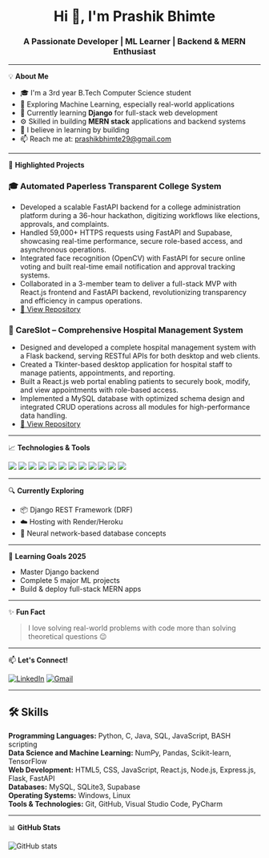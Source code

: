 <h1 align="center">Hi 👋, I'm Prashik Bhimte</h1>
<h3 align="center">A Passionate Developer | ML Learner | Backend & MERN Enthusiast</h3>

---

💡 **About Me**  
- 🎓 I'm a 3rd year B.Tech Computer Science student  
- 🤖 Exploring Machine Learning, especially real-world applications  
- 🧠 Currently learning **Django** for full-stack web development  
- ⚙️ Skilled in building **MERN stack** applications and backend systems  
- 🚀 I believe in learning by building  
- 📫 Reach me at: prashikbhimte29@gmail.com

---

📌 **Highlighted Projects**

### 🎓 Automated Paperless Transparent College System
- Developed a scalable FastAPI backend for a college administration platform during a 36-hour hackathon, digitizing workflows like elections, approvals, and complaints.
- Handled 59,000+ HTTPS requests using FastAPI and Supabase, showcasing real-time performance, secure role-based access, and asynchronous operations.
- Integrated face recognition (OpenCV) with FastAPI for secure online voting and built real-time email notification and approval tracking systems.
- Collaborated in a 3-member team to deliver a full-stack MVP with React.js frontend and FastAPI backend, revolutionizing transparency and efficiency in campus operations.
- [🔗 View Repository](https://github.com/yourusername/college-admin-system)

### 🏥 CareSlot – Comprehensive Hospital Management System
- Designed and developed a complete hospital management system with a Flask backend, serving RESTful APIs for both desktop and web clients.
- Created a Tkinter-based desktop application for hospital staff to manage patients, appointments, and reporting.
- Built a React.js web portal enabling patients to securely book, modify, and view appointments with role-based access.
- Implemented a MySQL database with optimized schema design and integrated CRUD operations across all modules for high-performance data handling.
- [🔗 View Repository](https://github.com/yourusername/careslot)


---


📈 **Technologies & Tools**

<p align="left">
  <img src="https://img.shields.io/badge/Python-3776AB?style=flat&logo=python&logoColor=white"/>
  <img src="https://img.shields.io/badge/Django-092E20?style=flat&logo=django&logoColor=white"/>
  <img src="https://img.shields.io/badge/Scikit Learn-F7931E?style=flat&logo=scikit-learn&logoColor=white"/>
  <img src="https://img.shields.io/badge/Git-F05032?style=flat&logo=git&logoColor=white"/>
  <img src="https://img.shields.io/badge/GitHub-181717?style=flat&logo=github&logoColor=white"/>
  <img src="https://img.shields.io/badge/HTML-E34F26?style=flat&logo=html5&logoColor=white"/>
  <img src="https://img.shields.io/badge/MongoDB-47A248?style=flat&logo=mongodb&logoColor=white"/>
  <img src="https://img.shields.io/badge/Express.js-000000?style=flat&logo=express&logoColor=white"/>
  <img src="https://img.shields.io/badge/React-61DAFB?style=flat&logo=react&logoColor=white"/>
  <img src="https://img.shields.io/badge/Node.js-339933?style=flat&logo=node.js&logoColor=white"/>
  <img src="https://img.shields.io/badge/Flask-000000?style=flat&logo=flask&logoColor=white"/>
  <img src="https://img.shields.io/badge/FastAPI-009688?style=flat&logo=fastapi&logoColor=white"/>
</p>

---

🔍 **Currently Exploring**
- 📦 Django REST Framework (DRF)
- ☁️ Hosting with Render/Heroku
- 🧠 Neural network-based database concepts

---

🧠 **Learning Goals 2025**
- Master Django backend
- Complete 5 major ML projects
- Build & deploy full-stack MERN apps

---

✨ **Fun Fact**
> I love solving real-world problems with code more than solving theoretical questions 😉

---

📫 **Let's Connect!**

[![LinkedIn](https://img.shields.io/badge/LinkedIn-blue?style=flat&logo=linkedin&logoColor=white)]([https://www.linkedin.com/in/yourlinkedin](https://www.linkedin.com/in/prashikbhimte29/))
[![Gmail](https://img.shields.io/badge/Gmail-D14836?style=flat&logo=gmail&logoColor=white)](mailto:prashikbhimte29@gmail.com)

---

## 🛠️ Skills

**Programming Languages:** Python, C, Java, SQL, JavaScript, BASH scripting  
**Data Science and Machine Learning:** NumPy, Pandas, Scikit-learn, TensorFlow  
**Web Development:** HTML5, CSS, JavaScript, React.js, Node.js, Express.js, Flask, FastAPI  
**Databases:** MySQL, SQLite3, Supabase  
**Operating Systems:** Windows, Linux  
**Tools & Technologies:** Git, GitHub, Visual Studio Code, PyCharm

---


📊 **GitHub Stats**
<p align="left">
  <img src="https://github-readme-stats.vercel.app/api?username=PrashikBhimte&show_icons=true&theme=radical" alt="GitHub stats" />
</p>
